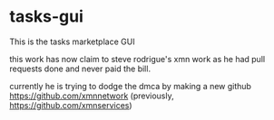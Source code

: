 # tasks-gui
This is the tasks marketplace GUI


this work has now claim to steve rodrigue's xmn work as he had pull requests done and never paid the bill. 

 
currently he is trying to dodge the dmca by making a new github https://github.com/xmnnetwork (previously, https://github.com/xmnservices)
